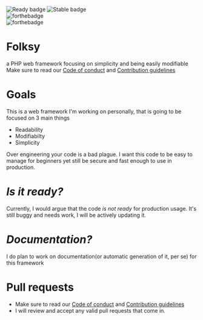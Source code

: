 ![Ready badge](https://img.shields.io/badge/Ready-no-<COLOR>.svg) ![Stable badge](https://img.shields.io/badge/Stable-no-<COLOR>.svg)
<br>
![forthebadge](https://forthebadge.com/images/badges/60-percent-of-the-time-works-every-time.svg)<br>
![forthebadge](https://forthebadge.com/images/badges/built-with-love.svg)
# Folksy
a PHP web framework focusing on simplicity and being easily modifiable<br>
Make sure to read our <a href="https://github.com/InsDel2113/Folksy/blob/master/CODE_OF_CONDUCT.md">Code of conduct</a> and <a href="https://github.com/InsDel2113/Folksy/blob/master/CONTRIBUTING.md">Contribution guidelines</a>
<h1>Goals</h1>
This is a web framework I'm working on personally, that is going to be focused on 3 main things<br>
<ul>
  <li>Readability</li>
  <li>Modifiabilty</li>
  <li>Simplicity</li>
</ul>  
Over engineering your code is a bad plague. I want this code to be easy to manage for beginners yet still be secure and fast enough to use in production.
<br>
<h1><i>Is it ready?</i></h1>
Currently, I would argue that the code <em>is not ready</em> for production usage. It's still buggy and needs work, I will be actively updating it.
<br>
<h1><i>Documentation?</i></h1>
I do plan to work on documentation(or automatic generation of it, per se) for this framework
<br>
<h1>Pull requests</h1>
<ul>
  <li>Make sure to read our <a href="https://github.com/InsDel2113/Folksy/blob/master/CODE_OF_CONDUCT.md">Code of conduct</a> and <a href="https://github.com/InsDel2113/Folksy/blob/master/CONTRIBUTING.md">Contribution guidelines</a></li>
  <li>I will review and accept any valid pull requests that come in.</li>
</ul>  
